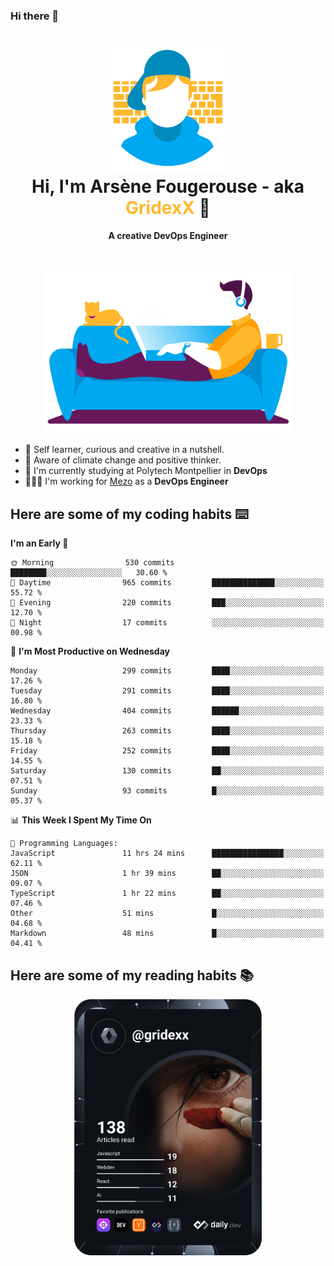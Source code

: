### Hi there 👋

<!--
**GridexX/gridexx** is a ✨ _special_ ✨ repository because its `README.md` (this file) appears on your GitHub profile.

Here are some ideas to get you started:

- 🔭 I’m currently working on ...
- 🌱 I’m currently learning ...
- 👯 I’m looking to collaborate on ...
- 🤔 I’m looking for help with ...
- 💬 Ask me about ...
- 📫 How to reach me: ...
- 😄 Pronouns: ...
- ⚡ Fun fact: ...
-->


<!-- Header -->
<h1 align="center">
  <img src="./images/user_profile.png" width="200">
  <br>
  Hi, I'm Arsène Fougerouse - aka <span style="color:#ffb72e">GridexX</span> 👋
</h1>


<p align="center">
  <b>A creative DevOps Engineer </b>
</p>
<br/>
<p align="center">
  <img src="./images/man_couch.png" width="400">
</p>

- 🎨 Self learner, curious and creative in a nutshell. 
- 🌱 Aware of climate change and positive thinker.
- 📕 I'm currently studying at Polytech Montpellier in **DevOps**
- 👨🏻‍💻 I'm working for [Mezo](https://meso-lr.umontpellier.fr/) as a **DevOps Engineer**


## Here are some of my coding habits ⌨️

<!-- Add a section about tech and Ops stack
  Like this one : https://github.com/Xanthus58#-tech-stack
-->
<!--START_SECTION:waka-->
**I'm an Early 🐤** 

```text
🌞 Morning                530 commits         ████████░░░░░░░░░░░░░░░░░   30.60 % 
🌆 Daytime                965 commits         ██████████████░░░░░░░░░░░   55.72 % 
🌃 Evening                220 commits         ███░░░░░░░░░░░░░░░░░░░░░░   12.70 % 
🌙 Night                  17 commits          ░░░░░░░░░░░░░░░░░░░░░░░░░   00.98 % 
```
📅 **I'm Most Productive on Wednesday** 

```text
Monday                   299 commits         ████░░░░░░░░░░░░░░░░░░░░░   17.26 % 
Tuesday                  291 commits         ████░░░░░░░░░░░░░░░░░░░░░   16.80 % 
Wednesday                404 commits         ██████░░░░░░░░░░░░░░░░░░░   23.33 % 
Thursday                 263 commits         ████░░░░░░░░░░░░░░░░░░░░░   15.18 % 
Friday                   252 commits         ████░░░░░░░░░░░░░░░░░░░░░   14.55 % 
Saturday                 130 commits         ██░░░░░░░░░░░░░░░░░░░░░░░   07.51 % 
Sunday                   93 commits          █░░░░░░░░░░░░░░░░░░░░░░░░   05.37 % 
```


📊 **This Week I Spent My Time On** 

```text
💬 Programming Languages: 
JavaScript               11 hrs 24 mins      ████████████████░░░░░░░░░   62.11 % 
JSON                     1 hr 39 mins        ██░░░░░░░░░░░░░░░░░░░░░░░   09.07 % 
TypeScript               1 hr 22 mins        ██░░░░░░░░░░░░░░░░░░░░░░░   07.46 % 
Other                    51 mins             █░░░░░░░░░░░░░░░░░░░░░░░░   04.68 % 
Markdown                 48 mins             █░░░░░░░░░░░░░░░░░░░░░░░░   04.41 % 
```


<!--END_SECTION:waka-->

## Here are some of my reading habits 📚
<div  align="center">
  <img src="./images/devcard.svg" width="300">
</div>
